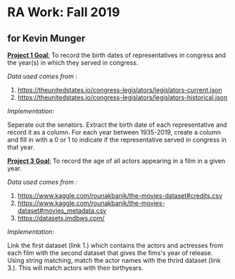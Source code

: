 # RA Work: Fall 2019 
## for Kevin Munger 

<ins>**Project 1 Goal**:</ins> To record the birth dates of representatives in congress and the year(s) in which they served in congress.

*Data used comes from* :

  1. https://theunitedstates.io/congress-legislators/legislators-current.json
  2. https://theunitedstates.io/congress-legislators/legislators-historical.json
  
*Implementation:*

Seperate out the senators. Extract the birth date of each representative and record it as a column. For each year between 
1935-2019, create a column and fill in with a 0 or 1 to indicate if the representative served in congress in that year.

<ins>**Project 3 Goal**:</ins> To record the age of all actors appearing in a film in a given year.

*Data used comes from :*

  1. https://www.kaggle.com/rounakbanik/the-movies-dataset#credits.csv
  2. https://www.kaggle.com/rounakbanik/the-movies-dataset#movies_metadata.csv
  3. https://datasets.imdbws.com/ 

*Implementation:*

Link the first dataset (link 1.) which contains the actors and actresses from each film with the 
second dataset that gives the fims's year of release. Using string matching, match the actor names
with the thrird dataset (link 3.). This will match actors with their birthyears.

